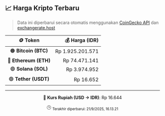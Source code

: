 

<!-- HARGA_KRIPTO -->
## 📈 Harga Kripto Terbaru

> Data ini diperbarui secara otomatis menggunakan [CoinGecko API](https://www.coingecko.com/) dan [exchangerate.host](https://exchangerate.host/)

<div align="center">

| 🪙 Token | 💰 Harga (IDR) |
|:------:|---------------:|
| 🟠 **Bitcoin (BTC)**   | Rp 1.925.201.571 |
| 🔵 **Ethereum (ETH)**  | Rp 74.471.141 |
| 🟣 **Solana (SOL)**    | Rp 3.974.952 |
| 🟢 **Tether (USDT)**   | Rp 16.652 |

---

💱 **Kurs Rupiah (USD → IDR)**: Rp 16.644

🕒 <sub>Terakhir diperbarui: 21/9/2025, 16.13.21</sub>

</div>
<!-- /HARGA_KRIPTO -->
